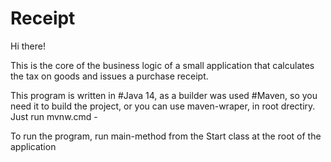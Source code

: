 # Receipt

Hi there!

This is the сore of the business logic of a small application 
that calculates the tax on goods and issues a purchase receipt.

This program is written in #Java 14, 
as a builder was used #Maven, so you need it to build the project, 
or you can use maven-wraper, in root drectiry. 
Just run mvnw.cmd - 

To run the program, run main-method from the Start class 
at the root of the application
